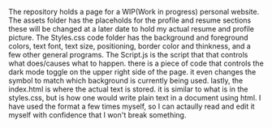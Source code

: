 The repository holds a page for a WIP(Work in progress) personal website. The assets folder has the placeholds for the profile and resume sections these will be changed at a later date to hold my actual resume and profile picture. The Styles.css code folder has the background and foreground colors, text font, text size, positioning, border color and thinkness, and a few other general programs. The Script.js is the script that that controls what does/causes what to happen. there is a piece of code that controls the dark mode toggle on the upper right side of the page. it even changes the symbol to match which background is currently being used. lastly, the index.html is where the actual text is stored. it is similar to what is in the styles.css, but is how one would write plain text in a document using html. I have used the format a few times myself, so I can actaully read and edit it myself with confidence that I won't break something.
